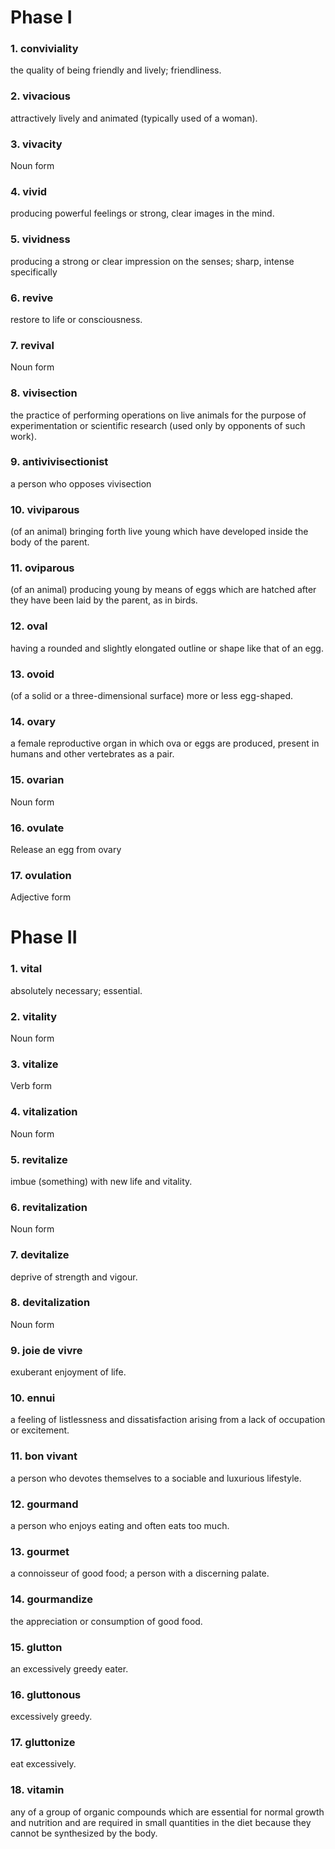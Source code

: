 # Phase I

### 1. conviviality

the quality of being friendly and lively; friendliness.

### 2. vivacious

attractively lively and animated (typically used of a woman).

### 3. vivacity

Noun form

### 4. vivid

producing powerful feelings or strong, clear images in the mind.

### 5. vividness

producing a strong or clear impression on the senses; sharp, intense specifically

### 6. revive

restore to life or consciousness.

### 7. revival

Noun form

### 8. vivisection

the practice of performing operations on live animals for the purpose of experimentation or scientific research (used only by opponents of such work).

### 9. antivivisectionist

a person who opposes vivisection

### 10. viviparous

(of an animal) bringing forth live young which have developed inside the body of the parent.

### 11. oviparous

(of an animal) producing young by means of eggs which are hatched after they have been laid by the parent, as in birds.

### 12. oval

having a rounded and slightly elongated outline or shape like that of an egg.

### 13. ovoid

(of a solid or a three-dimensional surface) more or less egg-shaped.

### 14. ovary

a female reproductive organ in which ova or eggs are produced, present in humans and other vertebrates as a pair.

### 15. ovarian

Noun form

### 16. ovulate

Release an egg from ovary

### 17. ovulation

Adjective form

# Phase II

### 1. vital

absolutely necessary; essential.

### 2. vitality

Noun form

### 3. vitalize

Verb form

### 4. vitalization

Noun form

### 5. revitalize

imbue (something) with new life and vitality.

### 6. revitalization

Noun form

### 7. devitalize

deprive of strength and vigour.

### 8. devitalization

Noun form

### 9. joie de vivre

exuberant enjoyment of life.

### 10. ennui

a feeling of listlessness and dissatisfaction arising from a lack of occupation or excitement.

### 11. bon vivant

a person who devotes themselves to a sociable and luxurious lifestyle.

### 12. gourmand

a person who enjoys eating and often eats too much.

### 13. gourmet

a connoisseur of good food; a person with a discerning palate.

### 14. gourmandize

the appreciation or consumption of good food.

### 15. glutton

an excessively greedy eater.

### 16. gluttonous

excessively greedy.

### 17. gluttonize

eat excessively.

### 18. vitamin

any of a group of organic compounds which are essential for normal growth and nutrition and are required in small quantities in the diet because they cannot be synthesized by the body.
